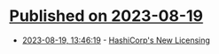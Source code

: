 # [Published on 2023-08-19](index.md)

* [2023-08-19, 13:46:19](https://lobste.rs/s/kmpll4/hashicorp_s_new_licensing) - [HashiCorp's New Licensing](https://writing.kemitchell.com/2023/08/18/HashiCorp-BSL)
